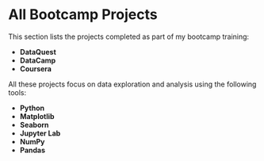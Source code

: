 # All Bootcamp Projects

This section lists the projects completed as part of my bootcamp training:

- **DataQuest**
- **DataCamp**
- **Coursera**

All these projects focus on data exploration and analysis using the following tools:

- **Python**
- **Matplotlib**
- **Seaborn**
- **Jupyter Lab**
- **NumPy**
- **Pandas**
